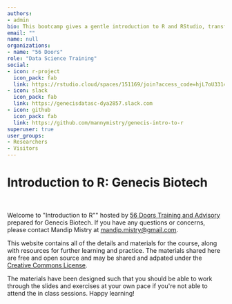 ```yaml
---
authors:
- admin
bio: This bootcamp gives a gentle introduction to R and RStudio, transforming and visualizing data with the tidyverse, and the basics of R Markdown.
email: ""
name: null
organizations:
- name: "56 Doors"
role: "Data Science Training"
social:
- icon: r-project
  icon_pack: fab
  link: https://rstudio.cloud/spaces/151169/join?access_code=hjL7oU33148M2opDX3VeJI25DC5LqJZkkbYJuQd5
- icon: slack
  icon_pack: fab
  link: https://genecisdatasc-dya2857.slack.com
- icon: github
  icon_pack: fab
  link: https://github.com/mannymistry/genecis-intro-to-r
superuser: true
user_groups:
- Researchers
- Visitors
---
```


# Introduction to R: Genecis Biotech

<br>

Welcome to "Introduction to R"" hosted by [56 Doors Training and Advisory](https://56doors.com/) prepared for Genecis Biotech. If you have any questions or concerns, please contact Mandip Mistry at [mandip.mistry@gmail.com](mailto:mandip.mistry@gmail.com).

This website contains all of the details and materials for the course, along with resources for further learning and practice. The materials shared here are free and open source and may be shared and adpated under the [Creative Commons License](https://creativecommons.org/licenses/by/4.0/). 

The materials have been designed such that you should be able to work through the slides and exercises at your own pace if you're not able to attend the in class sessions. Happy learning! 




